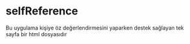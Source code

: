 # selfReference
Bu uygulama kişiye öz değerlendirmesini yaparken destek sağlayan tek sayfa bir html dosyasıdır

